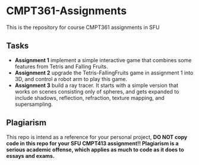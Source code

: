 # CMPT361-Assignments

This is the repository for course CMPT361 assignments in SFU

## Tasks

* **Assignment 1** implement a simple interactive game that combines some features from Tetris and
Falling Fruits.
* **Assignment 2** upgrade the Tetris-FallingFruits game in assignment 1 into 3D, and control a robot
arm to play this game.
* **Assignment 3** build a ray tracer. It starts with a simple version that works on scenes consisting
only of spheres, and gets expanded to include shadows, reflection, refraction, texture mapping,
and supersampling.

## Plagiarism

This repo is intend as a reference for your personal project, **DO NOT copy code in this repo for your SFU CMPT413 assignment!! Plagiarism is a serious academic offense, which applies as much to code as it does to essays and exams.**
